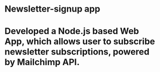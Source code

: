 # Newsletter-signup app

# Developed a Node.js based Web App, which allows user to subscribe newsletter subscriptions, powered by Mailchimp API.
